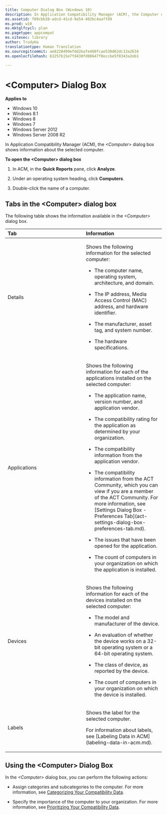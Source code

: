 ```yaml
---
title: Computer Dialog Box (Windows 10)
description: In Application Compatibility Manager (ACM), the Computer dialog box shows information about the selected computer.
ms.assetid: f89cbb28-adcd-41cd-9a54-402bc4aaffd9
ms.prod: w10
ms.mktglfcycl: plan
ms.pagetype: appcompat
ms.sitesec: library
author: TrudyHa
translationtype: Human Translation
ms.sourcegitcommit: ae8220499efdd2bafe460fcae530d62dc13a2634
ms.openlocfilehash: 63257b15e7fd430fd08647f8eccbe5f8343a2eb1

---
```


# &lt;Computer&gt; Dialog Box


**Applies to**

-   Windows 10
-   Windows 8.1
-   Windows 8
-   Windows 7
-   Windows Server 2012
-   Windows Server 2008 R2

In Application Compatibility Manager (ACM), the *&lt;Computer&gt;* dialog box shows information about the selected computer.

**To open the &lt;Computer&gt; dialog box**

1.  In ACM, in the **Quick Reports** pane, click **Analyze**.

2.  Under an operating system heading, click **Computers**.

3.  Double-click the name of a computer.

## <a href="" id="tabs-in-the--computer--dialog-box"></a>Tabs in the &lt;Computer&gt; dialog box


The following table shows the information available in the *&lt;Computer&gt;* dialog box.

<table>
<colgroup>
<col width="50%" />
<col width="50%" />
</colgroup>
<thead>
<tr class="header">
<th align="left">Tab</th>
<th align="left">Information</th>
</tr>
</thead>
<tbody>
<tr class="odd">
<td align="left"><p>Details</p></td>
<td align="left"><p>Shows the following information for the selected computer:</p>
<ul>
<li><p>The computer name, operating system, architecture, and domain.</p></li>
<li><p>The IP address, Media Access Control (MAC) address, and hardware identifier.</p></li>
<li><p>The manufacturer, asset tag, and system number.</p></li>
<li><p>The hardware specifications.</p></li>
</ul></td>
</tr>
<tr class="even">
<td align="left"><p>Applications</p></td>
<td align="left"><p>Shows the following information for each of the applications installed on the selected computer:</p>
<ul>
<li><p>The application name, version number, and application vendor.</p></li>
<li><p>The compatibility rating for the application as determined by your organization.</p></li>
<li><p>The compatibility information from the application vendor.</p></li>
<li><p>The compatibility information from the ACT Community, which you can view if you are a member of the ACT Community. For more information, see [Settings Dialog Box - Preferences Tab](act-settings-dialog-box-preferences-tab.md).</p></li>
<li><p>The issues that have been opened for the application.</p></li>
<li><p>The count of computers in your organization on which the application is installed.</p></li>
</ul></td>
</tr>
<tr class="odd">
<td align="left"><p>Devices</p></td>
<td align="left"><p>Shows the following information for each of the devices installed on the selected computer:</p>
<ul>
<li><p>The model and manufacturer of the device.</p></li>
<li><p>An evaluation of whether the device works on a 32-bit operating system or a 64-bit operating system.</p></li>
<li><p>The class of device, as reported by the device.</p></li>
<li><p>The count of computers in your organization on which the device is installed.</p></li>
</ul></td>
</tr>
<tr class="even">
<td align="left"><p>Labels</p></td>
<td align="left"><p>Shows the label for the selected computer.</p>
<p>For information about labels, see [Labeling Data in ACM](labeling-data-in-acm.md).</p></td>
</tr>
</tbody>
</table>

 

## <a href="" id="using-the--computer--dialog-box"></a>Using the &lt;Computer&gt; Dialog Box


In the *&lt;Computer&gt;* dialog box, you can perform the following actions:

-   Assign categories and subcategories to the computer. For more information, see [Categorizing Your Compatibility Data](categorizing-your-compatibility-data.md).

-   Specify the importance of the computer to your organization. For more information, see [Prioritizing Your Compatibility Data](prioritizing-your-compatibility-data.md).

 

 








<!--HONumber=Jun16_HO4-->


